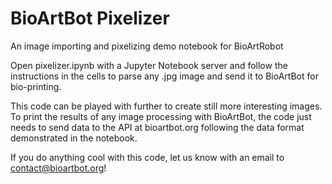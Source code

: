 # BioArtBot Pixelizer
An image importing and pixelizing demo notebook for BioArtRobot

Open pixelizer.ipynb with a Jupyter Notebook server and follow the instructions in the cells to parse any .jpg image and send it to BioArtBot for bio-printing.

This code can be played with further to create still more interesting images. To print the results of any image processing with BioArtBot, the code just needs to send data to the API at bioartbot.org following the data format demonstrated in the notebook.

If you do anything cool with this code, let us know with an email to contact@bioartbot.org!